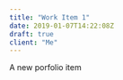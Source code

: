 ```yaml
---
title: "Work Item 1"
date: 2019-01-07T14:22:08Z
draft: true
client: "Me"
---
```


A new porfolio item